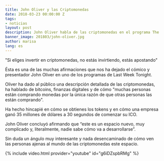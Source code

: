 ```yaml
---
title: John Oliver y las Criptomonedas
date: 2018-03-23 00:00:00 Z
tags:
- noticias
layout: post
description: John Oliver habla de las criptomonedas en el programa The Latenight Show.
banner_image: 201803/john-oliver.jpg
author: marisa
lang: es
---
```


"Si eliges invertir en criptomonedas, no estás invirtiendo, estás apostando"

Ésta es una de las muchas afirmaciones que nos ha dejado el cómico y presentador John Oliver en uno de los programas de Last Week Tonight.

<!--more-->

Oliver ha dado al público una descripción detallada de las criptomonedas, ha hablado de bitcoins, finanzas digitales y de cómo "muchas personas están comprando monedas por la única razón de que otras personas las están comprando".

Ha hecho hincapié en cómo se obtienes los tokens y en cómo una empresa ganó 35 millones de dólares a 30 segundos de comenzar su ICO.

John Oliver concluyó afirmando que “este es un espacio nuevo, muy complicado y, literalmente, nadie sabe cómo va a desarrollarse”.

Sin duda un ángulo muy interesante y nada desencaminado de cómo ven las personas ajenas al mundo de las criptomonedas este espacio.

{% include video.html provider="youtube" id="g6iDZspbRMg" %}

